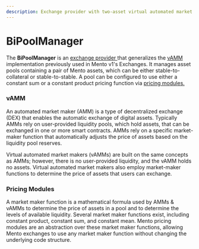 ```yaml
---
description: Exchange provider with two-asset virtual automated market maker pools
---
```


# BiPoolManager

The **BiPoolManager** is an [exchange provider ](exchange-providers.md)that generalizes the [vAMM](bipoolmanager.md#vamm) implementation previously used in Mento v1's Exchanges. It manages asset pools containing a pair of Mento assets, which can be either stable-to-collateral or stable-to-stable. A pool can be configured to use either a constant sum or a constant product pricing function via [pricing modules.](bipoolmanager.md#pricing-modules)

### vAMM

An automated market maker (AMM) is a type of decentralized exchange (DEX) that enables the automatic exchange of digital assets. Typically AMMs rely on user-provided liquidity pools, which hold assets, that can be exchanged in one or more smart contracts. AMMs rely on a specific market-maker function that automatically adjusts the price of assets based on the liquidity pool reserves.

&#x20;Virtual automated market makers (vAMMs) are built on the same concepts as AMMs; however, there is no user-provided liquidity, and the vAMM holds no assets. Virtual automated market makers also employ market-maker functions to determine the price of assets that users can exchange.

### Pricing Modules

A market maker function is a mathematical formula used by AMMs & vAMMs to determine the price of assets in a pool and to determine the levels of available liquidity. Several market maker functions exist, including constant product, constant sum, and constant mean. Mento pricing modules are an abstraction over these market maker functions, allowing Mento exchanges to use any market maker function without changing the underlying code structure.
